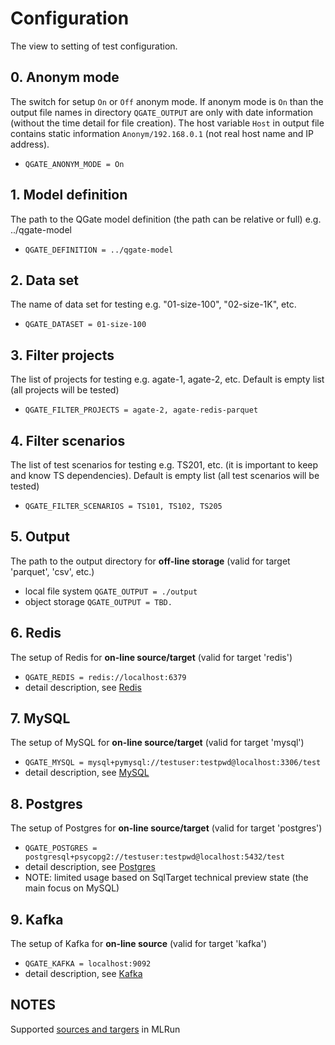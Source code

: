 # Configuration

The view to setting of test configuration.

## 0. Anonym mode
The switch for setup `On` or `Off` anonym mode. If anonym mode is `On` than 
the output file names in directory `QGATE_OUTPUT` are only with date information
(without the time detail for file creation). The host variable `Host` in output file 
contains static information `Anonym/192.168.0.1` (not real host name and IP address).
 - `QGATE_ANONYM_MODE = On`

## 1. Model definition
The path to the QGate model definition (the path can be relative or full) e.g. ../qgate-model
  - `QGATE_DEFINITION = ../qgate-model`

## 2. Data set
The name of data set for testing e.g. "01-size-100", "02-size-1K", etc.
  - `QGATE_DATASET = 01-size-100`

## 3. Filter projects
The list of projects for testing e.g. agate-1, agate-2, etc. 
Default is empty list (all projects will be tested)
  - `QGATE_FILTER_PROJECTS = agate-2, agate-redis-parquet`

## 4. Filter scenarios
The list of test scenarios for testing e.g. TS201, etc. (it is 
important to keep and know TS dependencies). Default is empty list (all test
scenarios will be tested)
  - `QGATE_FILTER_SCENARIOS = TS101, TS102, TS205`

## 5. Output
The path to the output directory for **off-line storage** (valid for target 'parquet', 'csv', etc.)
  - local file system `QGATE_OUTPUT = ./output`
  - object storage `QGATE_OUTPUT = TBD.`

## 6. Redis
The setup of Redis for **on-line source/target** (valid for target 'redis')
  - `QGATE_REDIS = redis://localhost:6379`
  - detail description, see [Redis](./redis.md)

## 7. MySQL
The setup of MySQL for **on-line source/target** (valid for target 'mysql')
  - `QGATE_MYSQL = mysql+pymysql://testuser:testpwd@localhost:3306/test`
  - detail description, see [MySQL](./mysql.md)

## 8. Postgres
The setup of Postgres for **on-line source/target** (valid for target 'postgres')
  - `QGATE_POSTGRES = postgresql+psycopg2://testuser:testpwd@localhost:5432/test`
  - detail description, see [Postgres](./postgres.md)
  - NOTE: limited usage based on SqlTarget technical preview state
    (the main focus on MySQL)

## 9. Kafka
The setup of Kafka for **on-line source** (valid for target 'kafka')
  - `QGATE_KAFKA = localhost:9092`
  - detail description, see [Kafka](./kafka.md)

## NOTES
Supported [sources and targers](https://docs.mlrun.org/en/latest/feature-store/sources-targets.html) in MLRun